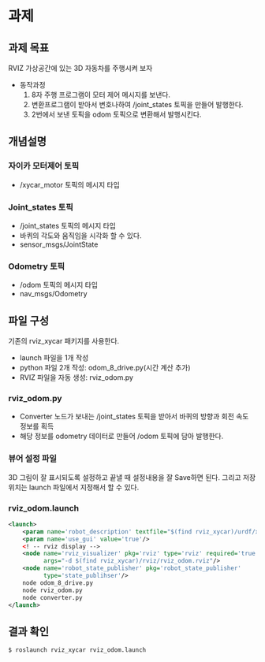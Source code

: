 # 과제

## 과제 목표

RVIZ 가상공간에 있는 3D 자동차를 주행시켜 보자

+ 동작과정
  1. 8자 주행 프로그램이 모터 제어 메시지를 보낸다. 
  2. 변환프로그램이 받아서 변호나하여 /joint_states 토픽을 만들어 발행한다. 
  3. 2번에서 보낸 토픽을 odom 토픽으로 변환해서 발행시킨다. 

## 개념설명 

### 자이카 모터제어 토픽

+ /xycar_motor 토픽의 메시지 타입

### Joint_states 토픽

+ /joint_states 토픽의 메시지 타입
+ 바퀴의 각도와 움직임을 시각화 할 수 있다. 
+ sensor_msgs/JointState

### Odometry 토픽

+ /odom 토픽의 메시지 타입
+ nav_msgs/Odometry

## 파일 구성

기존의 rviz_xycar 패키지를 사용한다. 

+ launch 파일을 1개 작성
+ python 파일 2개 작성: odom_8_drive.py(시간 계산 추가)
+ RVIZ 파일을 자동 생성: rviz_odom.py

### rviz_odom.py

+ Converter 노드가 보내는 /joint_states 토픽을 받아서 바퀴의 방향과 회전 속도 정보를 획득
+ 해당 정보를 odometry 데이터로 만들어 /odom 토픽에 담아 발행한다. 

### 뷰어 설정 파일

3D 그림이 잘 표시되도록 설정하고 끝낼 때 설정내용을 잘 Save하면 된다. 그리고 저장 위치는 launch 파일에서 지정해서 할 수 있다. 

### rviz_odom.launch

```XML
<launch>
	<param name='robot_description' textfile="$(find rviz_xycar)/urdf/xycar_3d.urdf"/>
    <param name='use_gui' value='true'/>
    <! -- rviz display -->
    <node name='rviz_visualizer' pkg='rviz' type='rviz' required='true'
          args="-d $(find rviz_xycar)/rviz/rviz_odom.rviz"/>
    <node name='robot_state_publisher' pkg='robot_state_publisher'
          type='state_publihser'/>
    node odom_8_drive.py
    node rviz_odom.py
    node converter.py
</launch>
```

## 결과 확인

```bash
$ roslaunch rviz_xycar rviz_odom.launch
```

